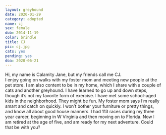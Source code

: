```yaml
---
layout: greyhound
date: 2020-01-29
category: adopted
name: cj
sex: female
dob: 2014-11-19
color: brindle
title: CJ
pic: cj.jpg
cats: yes
pending: yes
doa: 2020-06-21
---
```

Hi, my name is Calamity Jane, but my friends call me CJ.  
I enjoy going on walks with my foster mom and meeting new people at the pet store.  I am also content to be in my home, which I share with a couple of cats and another greyhound.  I have learned to go up and down steps, though it’s not my favorite form of exercise.   I have met some school-aged kids in the neighborhood. They might be fun.  My foster mom says I’m really smart and catch on quickly.  I won’t bother your furniture or pretty things, and know all about good house manners. 
I had 113 races during my three year career, beginning in W Virginia and then moving on to Florida.  Now I am retired at the age of five, and am ready for my next adventure. Could that be with you?

